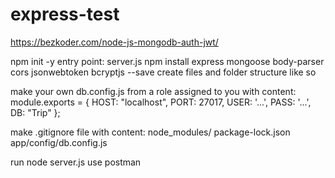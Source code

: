 # express-test
https://bezkoder.com/node-js-mongodb-auth-jwt/

npm init -y
entry point: server.js
npm install express mongoose body-parser cors jsonwebtoken bcryptjs --save
create files and folder structure like so

make your own db.config.js from a role assigned to you with content:
module.exports = {
    HOST: "localhost",
    PORT: 27017,
    USER: '...',
    PASS: '...',
    DB: "Trip"
};

make .gitignore file with content:
node_modules/
package-lock.json
app/config/db.config.js

run node server.js
use postman
